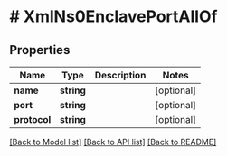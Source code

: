 # # XmlNs0EnclavePortAllOf

## Properties

Name | Type | Description | Notes
------------ | ------------- | ------------- | -------------
**name** | **string** |  | [optional]
**port** | **string** |  | [optional]
**protocol** | **string** |  | [optional]

[[Back to Model list]](../../README.md#models) [[Back to API list]](../../README.md#endpoints) [[Back to README]](../../README.md)

